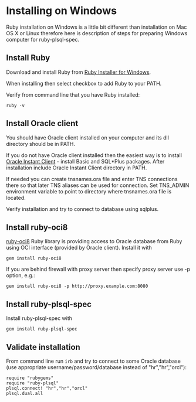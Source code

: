 Installing on Windows
=====================

Ruby installation on Windows is a little bit different than installation on Mac OS X or Linux therefore here is description of steps for preparing Windows computer for ruby-plsql-spec.

Install Ruby
------------

Download and install Ruby from [Ruby Installer for Windows](https://rubyinstaller.org/).

When installing then select checkbox to add Ruby to your PATH.

Verify from command line that you have Ruby installed:

    ruby -v

Install Oracle client
---------------------

You should have Oracle client installed on your computer and its dll directory should be in PATH.

If you do not have Oracle client installed then the easiest way is to install [Oracle Instant Client](http://www.oracle.com/technetwork/database/features/instant-client/index-097480.html) - install Basic and SQL*Plus packages. After installation include Oracle Instant Client directory in PATH.

If needed you can create tnsnames.ora file and enter TNS connections there so that later TNS aliases can be used for connection. Set TNS_ADMIN environment variable to point to directory where tnsnames.ora file is located.

Verify installation and try to connect to database using sqlplus.

Install ruby-oci8
-----------------

[ruby-oci8](http://ruby-oci8.rubyforge.org/en/) Ruby library is providing access to Oracle database from Ruby using OCI interface (provided by Oracle client). Install it with

    gem install ruby-oci8

If you are behind firewall with proxy server then specify proxy server use -p option, e.g.:

    gem install ruby-oci8 -p http://proxy.example.com:8080

Install ruby-plsql-spec
-----------------------

Install ruby-plsql-spec with

    gem install ruby-plsql-spec

Validate installation
---------------------

From command line run `irb` and try to connect to some Oracle database (use appropriate username/password/database instead of "hr","hr","orcl"):

    require "rubygems"
    require "ruby-plsql"
    plsql.connect! "hr","hr","orcl"
    plsql.dual.all
